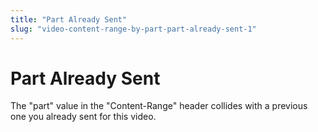 ```yaml
---
title: "Part Already Sent"
slug: "video-content-range-by-part-part-already-sent-1"
---
```


Part Already Sent
=================

The "part" value in the "Content-Range" header collides with a previous one you already sent for this video.

